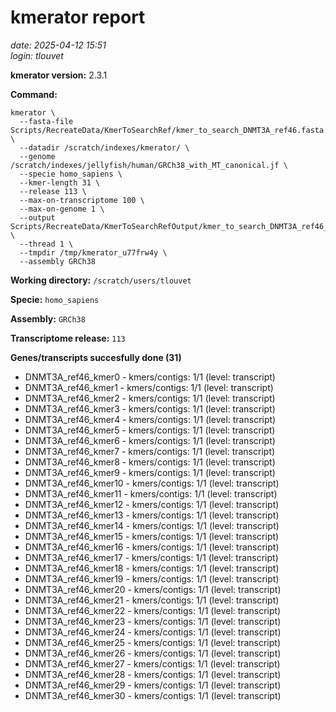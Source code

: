 # kmerator report
*date: 2025-04-12 15:51*  
*login: tlouvet*

**kmerator version:** 2.3.1

**Command:**

```
kmerator \
  --fasta-file Scripts/RecreateData/KmerToSearchRef/kmer_to_search_DNMT3A_ref46.fasta \
  --datadir /scratch/indexes/kmerator/ \
  --genome /scratch/indexes/jellyfish/human/GRCh38_with_MT_canonical.jf \
  --specie homo_sapiens \
  --kmer-length 31 \
  --release 113 \
  --max-on-transcriptome 100 \
  --max-on-genome 1 \
  --output Scripts/RecreateData/KmerToSearchRefOutput/kmer_to_search_DNMT3A_ref46_output \
  --thread 1 \
  --tmpdir /tmp/kmerator_u77frw4y \
  --assembly GRCh38
```

**Working directory:** `/scratch/users/tlouvet`

**Specie:** `homo_sapiens`

**Assembly:** `GRCh38`

**Transcriptome release:** `113`

**Genes/transcripts succesfully done (31)**

- DNMT3A_ref46_kmer0 - kmers/contigs: 1/1 (level: transcript)
- DNMT3A_ref46_kmer1 - kmers/contigs: 1/1 (level: transcript)
- DNMT3A_ref46_kmer2 - kmers/contigs: 1/1 (level: transcript)
- DNMT3A_ref46_kmer3 - kmers/contigs: 1/1 (level: transcript)
- DNMT3A_ref46_kmer4 - kmers/contigs: 1/1 (level: transcript)
- DNMT3A_ref46_kmer5 - kmers/contigs: 1/1 (level: transcript)
- DNMT3A_ref46_kmer6 - kmers/contigs: 1/1 (level: transcript)
- DNMT3A_ref46_kmer7 - kmers/contigs: 1/1 (level: transcript)
- DNMT3A_ref46_kmer8 - kmers/contigs: 1/1 (level: transcript)
- DNMT3A_ref46_kmer9 - kmers/contigs: 1/1 (level: transcript)
- DNMT3A_ref46_kmer10 - kmers/contigs: 1/1 (level: transcript)
- DNMT3A_ref46_kmer11 - kmers/contigs: 1/1 (level: transcript)
- DNMT3A_ref46_kmer12 - kmers/contigs: 1/1 (level: transcript)
- DNMT3A_ref46_kmer13 - kmers/contigs: 1/1 (level: transcript)
- DNMT3A_ref46_kmer14 - kmers/contigs: 1/1 (level: transcript)
- DNMT3A_ref46_kmer15 - kmers/contigs: 1/1 (level: transcript)
- DNMT3A_ref46_kmer16 - kmers/contigs: 1/1 (level: transcript)
- DNMT3A_ref46_kmer17 - kmers/contigs: 1/1 (level: transcript)
- DNMT3A_ref46_kmer18 - kmers/contigs: 1/1 (level: transcript)
- DNMT3A_ref46_kmer19 - kmers/contigs: 1/1 (level: transcript)
- DNMT3A_ref46_kmer20 - kmers/contigs: 1/1 (level: transcript)
- DNMT3A_ref46_kmer21 - kmers/contigs: 1/1 (level: transcript)
- DNMT3A_ref46_kmer22 - kmers/contigs: 1/1 (level: transcript)
- DNMT3A_ref46_kmer23 - kmers/contigs: 1/1 (level: transcript)
- DNMT3A_ref46_kmer24 - kmers/contigs: 1/1 (level: transcript)
- DNMT3A_ref46_kmer25 - kmers/contigs: 1/1 (level: transcript)
- DNMT3A_ref46_kmer26 - kmers/contigs: 1/1 (level: transcript)
- DNMT3A_ref46_kmer27 - kmers/contigs: 1/1 (level: transcript)
- DNMT3A_ref46_kmer28 - kmers/contigs: 1/1 (level: transcript)
- DNMT3A_ref46_kmer29 - kmers/contigs: 1/1 (level: transcript)
- DNMT3A_ref46_kmer30 - kmers/contigs: 1/1 (level: transcript)
